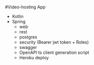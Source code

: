 #Video-hosting App

- Kotlin
- Spring
  - web
  - rest
  - postgres
  - security (Bearer jwt token + Roles)
  - swagger
  - OpenAPI ts client generation script
  - Heroku deploy
